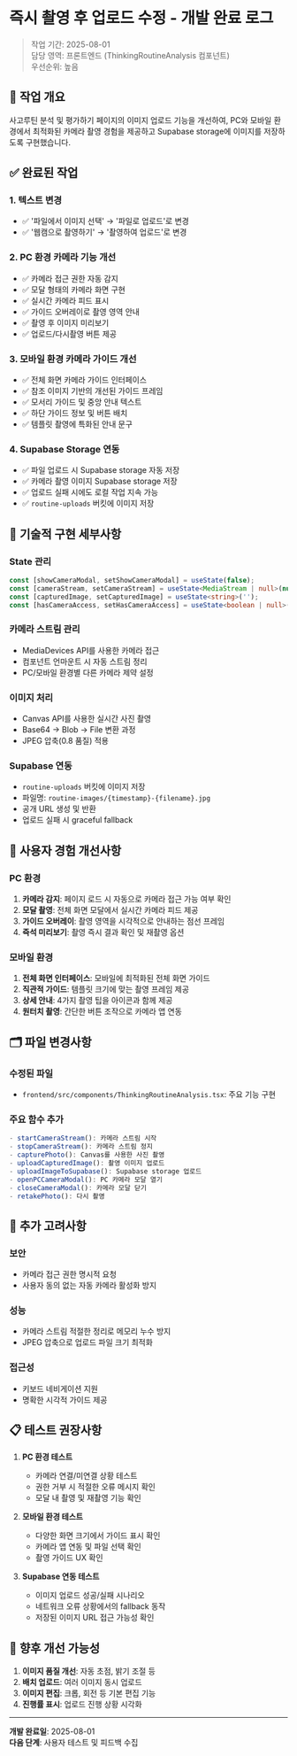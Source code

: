 # 즉시 촬영 후 업로드 수정 - 개발 완료 로그

> 작업 기간: 2025-08-01  
> 담당 영역: 프론트엔드 (ThinkingRoutineAnalysis 컴포넌트)  
> 우선순위: 높음

## 📌 작업 개요

사고루틴 분석 및 평가하기 페이지의 이미지 업로드 기능을 개선하여, PC와 모바일 환경에서 최적화된 카메라 촬영 경험을 제공하고 Supabase storage에 이미지를 저장하도록 구현했습니다.

## ✅ 완료된 작업

### 1. 텍스트 변경
- ✅ '파일에서 이미지 선택' → '파일로 업로드'로 변경
- ✅ '웹캠으로 촬영하기' → '촬영하여 업로드'로 변경

### 2. PC 환경 카메라 기능 개선
- ✅ 카메라 접근 권한 자동 감지
- ✅ 모달 형태의 카메라 화면 구현
- ✅ 실시간 카메라 피드 표시
- ✅ 가이드 오버레이로 촬영 영역 안내
- ✅ 촬영 후 이미지 미리보기
- ✅ 업로드/다시촬영 버튼 제공

### 3. 모바일 환경 카메라 가이드 개선
- ✅ 전체 화면 카메라 가이드 인터페이스
- ✅ 참조 이미지 기반의 개선된 가이드 프레임
- ✅ 모서리 가이드 및 중앙 안내 텍스트
- ✅ 하단 가이드 정보 및 버튼 배치
- ✅ 템플릿 촬영에 특화된 안내 문구

### 4. Supabase Storage 연동
- ✅ 파일 업로드 시 Supabase storage 자동 저장
- ✅ 카메라 촬영 이미지 Supabase storage 저장
- ✅ 업로드 실패 시에도 로컬 작업 지속 가능
- ✅ `routine-uploads` 버킷에 이미지 저장

## 🔧 기술적 구현 세부사항

### State 관리
```typescript
const [showCameraModal, setShowCameraModal] = useState(false);
const [cameraStream, setCameraStream] = useState<MediaStream | null>(null);
const [capturedImage, setCapturedImage] = useState<string>('');
const [hasCameraAccess, setHasCameraAccess] = useState<boolean | null>(null);
```

### 카메라 스트림 관리
- MediaDevices API를 사용한 카메라 접근
- 컴포넌트 언마운트 시 자동 스트림 정리
- PC/모바일 환경별 다른 카메라 제약 설정

### 이미지 처리
- Canvas API를 사용한 실시간 사진 촬영
- Base64 → Blob → File 변환 과정
- JPEG 압축(0.8 품질) 적용

### Supabase 연동
- `routine-uploads` 버킷에 이미지 저장
- 파일명: `routine-images/{timestamp}-{filename}.jpg`
- 공개 URL 생성 및 반환
- 업로드 실패 시 graceful fallback

## 📱 사용자 경험 개선사항

### PC 환경
1. **카메라 감지**: 페이지 로드 시 자동으로 카메라 접근 가능 여부 확인
2. **모달 촬영**: 전체 화면 모달에서 실시간 카메라 피드 제공
3. **가이드 오버레이**: 촬영 영역을 시각적으로 안내하는 점선 프레임
4. **즉석 미리보기**: 촬영 즉시 결과 확인 및 재촬영 옵션

### 모바일 환경
1. **전체 화면 인터페이스**: 모바일에 최적화된 전체 화면 가이드
2. **직관적 가이드**: 템플릿 크기에 맞는 촬영 프레임 제공
3. **상세 안내**: 4가지 촬영 팁을 아이콘과 함께 제공
4. **원터치 촬영**: 간단한 버튼 조작으로 카메라 앱 연동

## 🗂️ 파일 변경사항

### 수정된 파일
- `frontend/src/components/ThinkingRoutineAnalysis.tsx`: 주요 기능 구현

### 주요 함수 추가
```typescript
- startCameraStream(): 카메라 스트림 시작
- stopCameraStream(): 카메라 스트림 정지
- capturePhoto(): Canvas를 사용한 사진 촬영
- uploadCapturedImage(): 촬영 이미지 업로드
- uploadImageToSupabase(): Supabase storage 업로드
- openPCCameraModal(): PC 카메라 모달 열기
- closeCameraModal(): 카메라 모달 닫기
- retakePhoto(): 다시 촬영
```

## 🎯 추가 고려사항

### 보안
- 카메라 접근 권한 명시적 요청
- 사용자 동의 없는 자동 카메라 활성화 방지

### 성능
- 카메라 스트림 적절한 정리로 메모리 누수 방지
- JPEG 압축으로 업로드 파일 크기 최적화

### 접근성
- 키보드 네비게이션 지원
- 명확한 시각적 가이드 제공

## 📋 테스트 권장사항

1. **PC 환경 테스트**
   - 카메라 연결/미연결 상황 테스트
   - 권한 거부 시 적절한 오류 메시지 확인
   - 모달 내 촬영 및 재촬영 기능 확인

2. **모바일 환경 테스트**
   - 다양한 화면 크기에서 가이드 표시 확인
   - 카메라 앱 연동 및 파일 선택 확인
   - 촬영 가이드 UX 확인

3. **Supabase 연동 테스트**
   - 이미지 업로드 성공/실패 시나리오
   - 네트워크 오류 상황에서의 fallback 동작
   - 저장된 이미지 URL 접근 가능성 확인

## 🔄 향후 개선 가능성

1. **이미지 품질 개선**: 자동 초점, 밝기 조절 등
2. **배치 업로드**: 여러 이미지 동시 업로드
3. **이미지 편집**: 크롭, 회전 등 기본 편집 기능
4. **진행률 표시**: 업로드 진행 상황 시각화

---

**개발 완료일**: 2025-08-01  
**다음 단계**: 사용자 테스트 및 피드백 수집